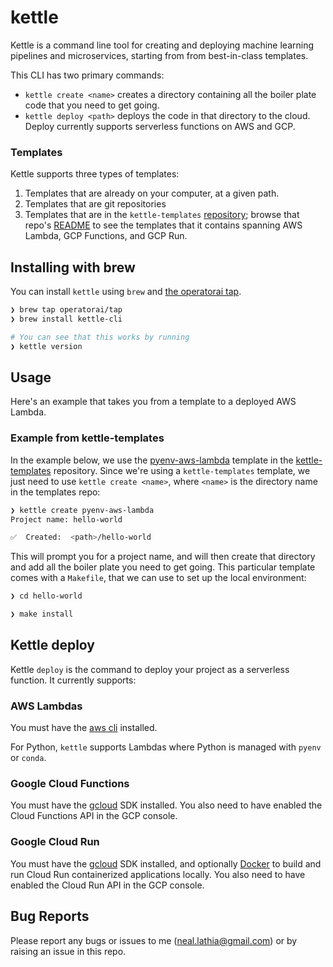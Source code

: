 # kettle

Kettle is a command line tool for creating and deploying machine learning pipelines and microservices, starting from from best-in-class templates.

This CLI has two primary commands:

* `kettle create <name>` creates a directory containing all the boiler plate code that you need to get going. 
* `kettle deploy <path>` deploys the code in that directory to the cloud. Deploy currently supports serverless functions on AWS and GCP.

### Templates

Kettle supports three types of templates:

1. Templates that are already on your computer, at a given path.
2. Templates that are git repositories
3. Templates that are in the `kettle-templates` [repository](https://github.com/operatorai/kettle-templates); browse that repo's [README](https://github.com/operatorai/kettle-templates/blob/main/README.md) to see the templates that it contains spanning AWS Lambda, GCP Functions, and GCP Run.

## Installing with brew

You can install `kettle` using `brew` and [the operatorai tap](https://github.com/operatorai/homebrew-tap).

```bash
❯ brew tap operatorai/tap
❯ brew install kettle-cli

# You can see that this works by running
❯ kettle version
```

## Usage

Here's an example that takes you from a template to a deployed AWS Lambda.

### Example from kettle-templates

In the example below, we use the [pyenv-aws-lambda](https://github.com/operatorai/kettle-templates/tree/main/pyenv-aws-lambda) template in the [kettle-templates](https://github.com/operatorai/kettle-templates) repository. Since we're using a `kettle-templates` template, we just need to use `kettle create <name>`, where `<name>` is the directory name in the templates repo:

```bash
❯ kettle create pyenv-aws-lambda
Project name: hello-world

✅  Created:  <path>/hello-world
```

This will prompt you for a project name, and will then create that directory and add all the boiler plate you need to get going. This particular template comes with a `Makefile`, that we can use to set up the local environment:

```bash
❯ cd hello-world

❯ make install
```

## Kettle deploy

Kettle `deploy` is the command to deploy your project as a serverless function. It currently supports:

### AWS Lambdas

You must have the [aws cli](https://aws.amazon.com/cli/) installed.

For Python, `kettle` supports Lambdas where Python is managed with `pyenv` or `conda`.

### Google Cloud Functions

You must have the [gcloud](https://cloud.google.com/sdk/gcloud) SDK installed. You also need to have enabled the Cloud Functions API in the GCP console.

### Google Cloud Run

You must have the [gcloud](https://cloud.google.com/sdk/gcloud) SDK installed, and optionally [Docker](https://docs.docker.com/get-docker/) to build and run Cloud Run containerized applications locally. You also need to have enabled the Cloud Run API in the GCP console.

## Bug Reports

Please report any bugs or issues to me (neal.lathia@gmail.com) or by raising an issue in this repo.
